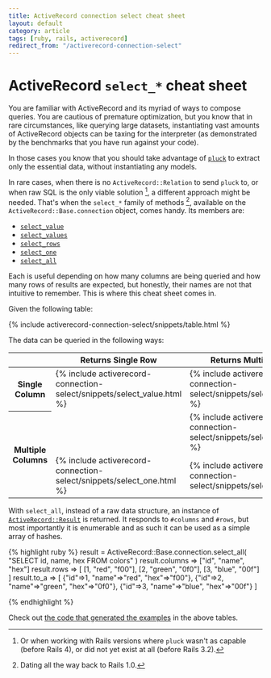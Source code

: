 ```yaml
---
title: ActiveRecord connection select cheat sheet
layout: default
category: article
tags: [ruby, rails, activerecord]
redirect_from: "/activerecord-connection-select"
---
```


<link rel="stylesheet" href="/assets/activerecord-connection-select.css">

# ActiveRecord `select_*` cheat sheet 

You are familiar with ActiveRecord and its myriad of ways to compose queries.
You are cautious of premature optimization, but you know that in rare
circumstances, like querying large datasets, instantiating vast amounts of
ActiveRecord objects can be taxing for the interpreter (as demonstrated by the
benchmarks that you have run against your code).

In those cases you know that you should take advantage of [`pluck`][] to extract
only the essential data, without instantiating any models.

In rare cases, when there is no `ActiveRecord::Relation` to send `pluck` to,
or when raw SQL is the only viable solution [^1], a different approach might
be needed. That's when the `select_*` family of methods [^2], available on the
`ActiveRecord::Base.connection` object, comes handy. Its members are:

  * [`select_value`][]
  * [`select_values`][]
  * [`select_rows`][]
  * [`select_one`][]
  * [`select_all`][]

Each is useful depending on how many columns are being queried and how many
rows of results are expected, but honestly, their names are not that intuitive
to remember. This is where this cheat sheet comes in.

Given the following table:

{% include activerecord-connection-select/snippets/table.html %}

The data can be queried in the following ways:

<table class="highlight">
  <thead>
    <tr>
      <th class="blank"></th>
      <th>Returns Single Row</th>
      <th>Returns Multiple Rows</th>
    </tr>
  </thead>
  <tbody>
    <tr>
      <th>
        Single Column
      </th>
      <td>
        {% include activerecord-connection-select/snippets/select_value.html %}
      </td>
      <td>
        {% include activerecord-connection-select/snippets/select_values.html %}
      </td>
    </tr>
    <tr>
      <th rowspan="2">
        Multiple Columns
      </th>
      <td class="not-available">
      </td>
      <td>
        {% include activerecord-connection-select/snippets/select_rows.html %}
      </td>
    </tr>
    <tr>
      <td>
        {% include activerecord-connection-select/snippets/select_one.html %}
      </td>
      <td>
        {% include activerecord-connection-select/snippets/select_all.html %}
      </td>
    </tr>
  </tbody>
</table>

With `select_all`, instead of a raw data structure, an instance of
[`ActiveRecord::Result`][] is returned. It responds to `#columns` and `#rows`,
but most importantly it is enumerable and as such it can be used as a simple
array of hashes.

{% highlight ruby %}
result = ActiveRecord::Base.connection.select_all(
  "SELECT id, name, hex FROM colors"
)
result.columns
=> ["id", "name", "hex"]
result.rows
=> [
  [1, "red", "f00"],
  [2, "green", "0f0"],
  [3, "blue", "00f"]
]
result.to_a
=> [
  {"id"=>1, "name"=>"red", "hex"=>"f00"},
  {"id"=>2, "name"=>"green", "hex"=>"0f0"},
  {"id"=>3, "name"=>"blue", "hex"=>"00f"}
]

{% endhighlight %}

Check out [the code that generated the examples][code] in the above tables.

[`pluck`]: http://guides.rubyonrails.org/active_record_querying.html#pluck
[`select_value`]: http://api.rubyonrails.org/classes/ActiveRecord/ConnectionAdapters/DatabaseStatements.html#method-i-select_value
[`select_values`]: http://api.rubyonrails.org/classes/ActiveRecord/ConnectionAdapters/DatabaseStatements.html#method-i-select_values
[`select_rows`]: http://api.rubyonrails.org/classes/ActiveRecord/ConnectionAdapters/DatabaseStatements.html#method-i-select_rows
[`select_one`]: http://api.rubyonrails.org/classes/ActiveRecord/ConnectionAdapters/DatabaseStatements.html#method-i-select_one
[`select_all`]: http://api.rubyonrails.org/classes/ActiveRecord/ConnectionAdapters/DatabaseStatements.html#method-i-select_all
[`ActiveRecord::Result`]: http://api.rubyonrails.org/classes/ActiveRecord/Result.html
[code]: https://github.com/mfilej/mfilej.github.io/blob/master/_includes/activerecord-connection-select/Rakefile

[^1]: Or when working with Rails versions where `pluck` wasn't as capable (before Rails 4), or did not yet exist at all (before Rails 3.2).
[^2]: Dating all the way back to Rails 1.0.
